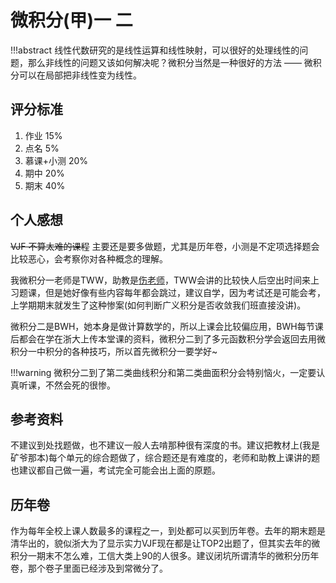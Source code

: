 # 微积分(甲)一 二

!!!abstract
    线性代数研究的是线性运算和线性映射，可以很好的处理线性的问题，那么非线性的问题又该如何解决呢？微积分当然是一种很好的方法 —— 微积分可以在局部把非线性变为线性。

## 评分标准

1. 作业 15%
2. 点名 5%
3. 慕课+小测 20%
4. 期中 20%
5. 期末 40%

## 个人感想

<del>VJF 不算太难的课程</del> 主要还是要多做题，尤其是历年卷，小测是不定项选择题会比较恶心，会考察你对各种概念的理解。

我微积分一老师是TWW，助教是[伤老师](https://m.thepaper.cn/kuaibao_detail.jsp?contid=25922231)，TWW会讲的比较快人后空出时间来上习题课，但是她好像有些内容每年都会跳过，建议自学，因为考试还是可能会考，上学期期末就发生了这种惨案(如何判断广义积分是否收敛我们班直接没讲)。

微积分二是BWH，她本身是做计算数学的，所以上课会比较偏应用，BWH每节课后都会在学在浙大上传本堂课的资料，微积分二到了多元函数积分学会返回去用微积分一中积分的各种技巧，所以首先微积分一要学好~

!!!warning
      微积分二到了第二类曲线积分和第二类曲面积分会特别恼火，一定要认真听课，不然会死的很惨。

## 参考资料

不建议到处找题做，也不建议一般人去啃那种很有深度的书。建议把教材上(我是矿爷那本)每个单元的综合题做了，综合题还是有难度的，老师和助教上课讲的题也建议都自己做一遍，考试完全可能会出上面的原题。

## 历年卷

作为每年全校上课人数最多的课程之一，到处都可以买到历年卷。去年的期末题是清华出的，貌似浙大为了显示实力VJF现在都是让TOP2出题了，但其实去年的微积分一期末不怎么难，工信大类上90的人很多。建议闭坑所谓清华的微积分历年卷，那个卷子里面已经涉及到常微分了。
